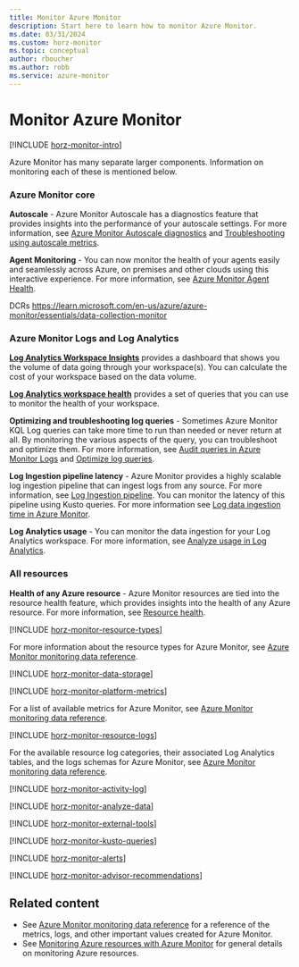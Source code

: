 ```yaml
---
title: Monitor Azure Monitor
description: Start here to learn how to monitor Azure Monitor.
ms.date: 03/31/2024
ms.custom: horz-monitor
ms.topic: conceptual
author: rboucher
ms.author: robb
ms.service: azure-monitor
---
```


# Monitor Azure Monitor

[!INCLUDE [horz-monitor-intro](~/reusable-content/ce-skilling/azure/includes/azure-monitor/horizontals/horz-monitor-intro.md)]

<!-- ## Insights. Optional section. If your service has insights, add the following include and add information about what your Azure Monitor insights provide. You can refer to another article that gives details or add a screenshot. 
[!INCLUDE [horz-monitor-insights](~/reusable-content/ce-skilling/azure/includes/azure-monitor/horizontals/horz-monitor-insights.md)] -->

Azure Monitor has many separate larger components. Information on monitoring each of these is mentioned below.  

### Azure Monitor core
**Autoscale** - Azure Monitor Autoscale has a diagnostics feature that provides insights into the performance of your autoscale settings. For more information, see [Azure Monitor Autoscale diagnostics](./autoscale/autoscale-diagnostics,md) and [Troubleshooting using autoscale metrics](https://learn.microsoft.com/en-us/azure/azure-monitor/autoscale/autoscale-troubleshoot#autoscale-metrics). 

**Agent Monitoring** - You can now monitor the health of your agents easily and seamlessly across Azure, on premises and other clouds using this interactive experience. For more information, see [Azure Monitor Agent Health](./agents/azure-monitor-agent-health.md).

DCRs https://learn.microsoft.com/en-us/azure/azure-monitor/essentials/data-collection-monitor

### Azure Monitor Logs and Log Analytics

**[Log Analytics Workspace Insights](./logs/log-analytics-workspace-insights-overview.md)** provides a dashboard that shows you the volume of data going through your workspace(s). You can calculate the cost of your workspace based on the data volume.
  
**[Log Analytics workspace health](./logs/log-analytics-workspace-health)** provides a set of queries that you can use to monitor the health of your workspace.

**Optimizing and troubleshooting log queries** - Sometimes Azure Monitor KQL Log queries can take more time to run than needed or never return at all.  By monitoring the various aspects of the query, you can troubleshoot and optimize them. For more information, see [Audit queries in Azure Monitor Logs]( ./logs/query-audit) and [Optimize log queries](./logs/query-optimization).

**Log Ingestion pipeline latency** - Azure Monitor provides a highly scalable log ingestion pipeline that can ingest logs from any source. For more information, see [Log Ingestion pipeline](https://learn.microsoft.com/en-us/azure/azure-monitor/essentials/log-ingestion-pipeline). You can monitor the latency of this pipeline using Kusto queries. For more information see [Log data ingestion time in Azure Monitor](./logs/data-ingestion-time.md#check-ingestion-time).

**Log Analytics usage** - You can monitor the data ingestion for your Log Analytics workspace. For more information, see [Analyze usage in Log Analytics](./logs/analyze-usage.md).

### All resources

**Health of any Azure resource** - Azure Monitor resources are tied into the resource health feature, which provides insights into the health of any Azure resource. For more information, see [Resource health](https://learn.microsoft.com/en-us/azure/azure-monitor/essentials/resource-health).



<!-- ## Resource types. Required section. -->
[!INCLUDE [horz-monitor-resource-types](~/reusable-content/ce-skilling/azure/includes/azure-monitor/horizontals/horz-monitor-resource-types.md)]

For more information about the resource types for Azure Monitor, see [Azure Monitor monitoring data reference](monitor-azure-monitor-reference.md).

<!-- ## Data storage. Required section. Optionally, add service-specific information about storing your monitoring data after the include. -->
[!INCLUDE [horz-monitor-data-storage](~/reusable-content/ce-skilling/azure/includes/azure-monitor/horizontals/horz-monitor-data-storage.md)]

<!-- ## Azure Monitor platform metrics. Required section. -->
[!INCLUDE [horz-monitor-platform-metrics](~/reusable-content/ce-skilling/azure/includes/azure-monitor/horizontals/horz-monitor-platform-metrics.md)]

For a list of available metrics for Azure Monitor, see [Azure Monitor monitoring data reference](monitor-azure-monitor-reference.md#metrics).


<!-- ## Azure Monitor resource logs. Required section. -->
[!INCLUDE [horz-monitor-resource-logs](~/reusable-content/ce-skilling/azure/includes/azure-monitor/horizontals/horz-monitor-resource-logs.md)]

For the available resource log categories, their associated Log Analytics tables, and the logs schemas for Azure Monitor, see [Azure Monitor monitoring data reference](monitor-azure-monitor-reference.md#resource-logs).

<!-- ## Activity log. Required section. Optionally, add service-specific information about your activity log after the include. -->
[!INCLUDE [horz-monitor-activity-log](~/reusable-content/ce-skilling/azure/includes/azure-monitor/horizontals/horz-monitor-activity-log.md)]

<!-- Currently unused?:
<!-- ## Imported logs. Optional section. If your service uses imported logs, add the following include and information.
[!INCLUDE [horz-monitor-imported-logs](~/reusable-content/ce-skilling/azure/includes/azure-monitor/horizontals/horz-monitor-imported-logs.md)] -->

<!-- ## Analyze monitoring data. Required section. -->
[!INCLUDE [horz-monitor-analyze-data](~/reusable-content/ce-skilling/azure/includes/azure-monitor/horizontals/horz-monitor-analyze-data.md)]


<!-- ### Azure Monitor export tools. Required section. -->
[!INCLUDE [horz-monitor-external-tools](~/reusable-content/ce-skilling/azure/includes/azure-monitor/horizontals/horz-monitor-external-tools.md)]

<!-- ## Kusto queries. Required section. Add sample Kusto queries for your service after the include. -->
[!INCLUDE [horz-monitor-kusto-queries](~/reusable-content/ce-skilling/azure/includes/azure-monitor/horizontals/horz-monitor-kusto-queries.md)]
<!-- Add sample Kusto queries for your service here. -->

<!-- ## Alerts. Required section. -->
[!INCLUDE [horz-monitor-alerts](~/reusable-content/ce-skilling/azure/includes/azure-monitor/horizontals/horz-monitor-alerts.md)]

<!-- ONLY if your service (Azure VMs, AKS, or Log Analytics workspaces) offer out-of-the-box recommended alerts, add the following include. 
[!INCLUDE [horz-monitor-insights-alerts](~/reusable-content/ce-skilling/azure/includes/azure-monitor/horizontals/horz-monitor-recommended-alert-rules.md)]

<!-- ONLY if applications run on your service that work with Application Insights, add the following include. 
[!INCLUDE [horz-monitor-insights-alerts](~/reusable-content/ce-skilling/azure/includes/azure-monitor/horizontals/horz-monitor-insights-alerts.md)]

<!-- ### Azure Monitor alert rules. Required section.
**MUST HAVE** service-specific alert rules. Include useful alerts on metrics, logs, log conditions, or activity log. -->


<!-- ### Advisor recommendations. Required section. -->
[!INCLUDE [horz-monitor-advisor-recommendations](~/reusable-content/ce-skilling/azure/includes/azure-monitor/horizontals/horz-monitor-advisor-recommendations.md)]
<!-- Add any service-specific advisor recommendations or screenshots here. -->

## Related content
<!-- You can change the wording and add more links if useful. -->

- See [Azure Monitor monitoring data reference](monitor-azure-monitor-reference.md) for a reference of the metrics, logs, and other important values created for Azure Monitor.
- See [Monitoring Azure resources with Azure Monitor](/azure/azure-monitor/essentials/monitor-azure-resource) for general details on monitoring Azure resources.
